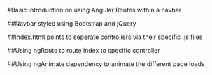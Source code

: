 #Basic introduction on using Angular Routes within a navbar

##Navbar styled using Bootstrap and jQuery

##index.html points to seperate controllers via their specific .js files

##Using ngRoute to route index to specific controller

##Using ngAnimate dependency to animate the different page loads
